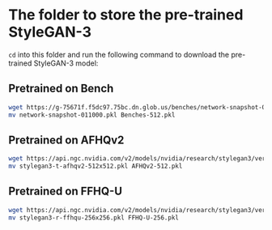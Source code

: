 # The folder to store the pre-trained StyleGAN-3

`cd` into this folder and run the following command to download the pre-trained StyleGAN-3 model:

## Pretrained on Bench
```bash
wget https://g-75671f.f5dc97.75bc.dn.glob.us/benches/network-snapshot-011000.pkl
mv network-snapshot-011000.pkl Benches-512.pkl
```

## Pretrained on AFHQv2
```bash
wget https://api.ngc.nvidia.com/v2/models/nvidia/research/stylegan3/versions/1/files/stylegan3-t-afhqv2-512x512.pkl
mv stylegan3-t-afhqv2-512x512.pkl AFHQv2-512.pkl
```

## Pretrained on FFHQ-U
```bash
wget https://api.ngc.nvidia.com/v2/models/nvidia/research/stylegan3/versions/1/files/stylegan3-r-ffhqu-256x256.pkl
mv stylegan3-r-ffhqu-256x256.pkl FFHQ-U-256.pkl
```
